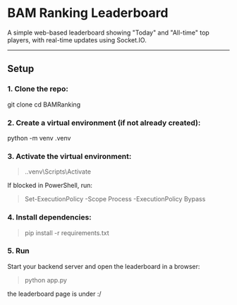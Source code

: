 # BAM Ranking Leaderboard

A simple web-based leaderboard showing "Today" and "All-time" top players, with real-time updates using Socket.IO.

---

## Setup

### 1. Clone the repo:


git clone <url>
cd BAMRanking

### 2. Create a virtual environment (if not already created):
python -m venv .venv

### 3. Activate the virtual environment:
 > .\.venv\Scripts\Activate

If blocked in PowerShell, run:

> Set-ExecutionPolicy -Scope Process -ExecutionPolicy Bypass

### 4. Install dependencies:
> pip install -r requirements.txt


### 5. Run

Start your backend server and open the leaderboard in a browser:
> python app.py

the leaderboard page is under :/
